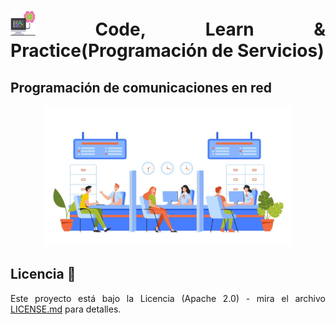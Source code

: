 <div align="justify">

# <img src=../../../images/computer.png width="40"> Code, Learn & Practice(Programación de Servicios)

## Programación de comunicaciones en red

<div align="center">

<img src=images/client-request.png width="400">

</div>

## Licencia 📄

Este proyecto está bajo la Licencia (Apache 2.0) - mira el archivo [LICENSE.md]([../../../LICENSE.md](https://github.com/jpexposito/code-learn-practice/blob/main/LICENSE)) para detalles.

</div>
